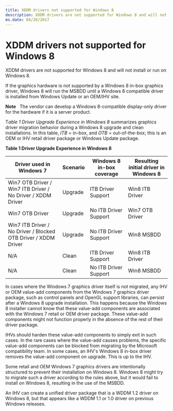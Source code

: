 ```yaml
---
title: XDDM drivers not supported for Windows 8
description: XDDM drivers are not supported for Windows 8 and will not install or run on Windows 8.
ms.date: 04/20/2017
---
```


# XDDM drivers not supported for Windows 8


XDDM drivers are not supported for Windows 8 and will not install or run on Windows 8.

If the graphics hardware is not supported by a Windows 8 in-box graphics driver, Windows 8 will run the MSBDD until a Windows 8 compatible driver is installed from Windows Update or an OEM/IHV site.

**Note**  
The vendor can develop a Windows 8-compatible display-only driver for the hardware if it is a server product.

 

T*able 1 Driver Upgrade Experience in Windows 8* summarizes graphics driver migration behavior during a Windows 8 upgrade and clean installations. In this table, *ITB* = in-box, and *OTB* = out-of-the-box; this is an OEM or IHV retail driver package or Windows Update package.

**Table 1 Driver Upgrade Experience in Windows 8**

| Driver used in Windows 7                                       | Scenario | Windows 8 in-box coverage | Resulting initial driver in Windows 8 |
|----------------------------------------------------------------|----------|---------------------------|---------------------------------------|
| Win7 OTB Driver / Win7 ITB Driver / No Driver / XDDM Driver    | Upgrade  | ITB Driver Support        | Win8 ITB Driver                       |
| Win7 OTB Driver                                                | Upgrade  | No ITB Driver Support     | Win7 OTB Driver                       |
| Win7 ITB Driver / No Driver / Blocked OTB Driver / XDDM Driver | Upgrade  | No ITB Driver Support     | Win8 MSBDD                            |
| N/A                                                            | Clean    | ITB Driver Support        | Win8 ITB Driver                       |
| N/A                                                            | Clean    | No ITB Driver Support     | Win8 MSBDD                            |

 

In cases where the Windows 7 graphics driver itself is not migrated, any IHV or OEM value-add components from the Windows 7 graphics driver package, such as control panels and OpenGL support libraries, can persist after a Windows 8 upgrade installation. This happens because the Windows 8 installer cannot know that these value-add components are associated with the Windows 7 retail or OEM driver package. These value-add components might not function properly in the absence of the rest of their driver package.

IHVs should harden these value-add components to simply exit in such cases. In the rare cases where the value-add causes problems, the specific value-add components can be blocked from migrating by the Microsoft compatibility team. In some cases, an IHV's Windows 8 in-box driver removes the value-add component on upgrade. This is up to the IHV.

Some retail and OEM Windows 7 graphics drivers are intentionally structured to prevent their installation on Windows 8. Windows 8 might try to migrate such a driver according to the rules above, but it would fail to install on Windows 8, resulting in the use of the MSBDD.

An IHV can create a unified driver package that is a WDDM 1.2 driver on Windows 8, but that appears like a WDDM 1.1 or 1.0 driver on previous Windows releases.

 

 





